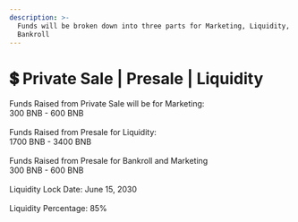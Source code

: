 ```yaml
---
description: >-
  Funds will be broken down into three parts for Marketing, Liquidity, and
  Bankroll
---
```


# 💲 Private Sale | Presale | Liquidity

Funds Raised from Private Sale will be for Marketing:\
300 BNB - 600 BNB \
\
Funds Raised from Presale for Liquidity:\
1700 BNB - 3400 BNB\
\
Funds Raised from Presale for Bankroll and Marketing\
300 BNB - 600 BNB\
\
Liquidity Lock Date: June 15, 2030\
\
Liquidity Percentage: 85%
